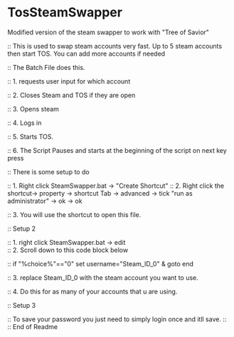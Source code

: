 # TosSteamSwapper
Modified version of the steam swapper to work with "Tree of Savior"


:: This is used to swap steam accounts very fast. Up to 5 steam accounts then start TOS. You can add more accounts if needed   

:: The Batch File does this.

:: 1. requests user input for which account

:: 2. Closes Steam and TOS if they are open

:: 3. Opens steam

:: 4. Logs in

:: 5. Starts TOS. 

:: 6. The Script Pauses and starts at the beginning of the script on next key press

:: There is some setup to do   

:: 1. Right click SteamSwapper.bat -> "Create Shortcut"
:: 2. Right click the shortcut-> property -> shortcut Tab -> advanced -> tick "run as administrator" -> ok -> ok

:: 3. You will use the shortcut to open this file.


:: Setup 2

:: 1. right click SteamSwapper.bat -> edit  
:: 2. Scroll down to this code block below

::               if "%choice%"=="0" set username="Steam_ID_0" & goto end 


:: 3. replace Steam_ID_0 with the steam account you want to use.

:: 4. Do this for as many of your accounts that u are using. 

:: Setup 3

:: To save your password you just need to simply login once and itll save.
:: 
:: End of Readme
